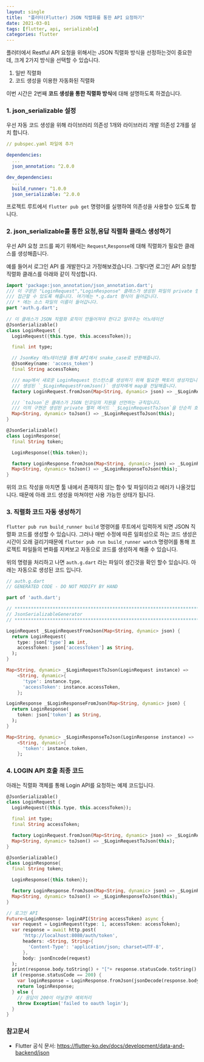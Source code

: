 ```yaml
---
layout: single
title:  "플러터(Flutter) JSON 직렬화를 통한 API 요청하기"
date: 2021-03-01
tags: [flutter, api, serializable]
categories: flutter
---
```


플러터에서 Restful API 요청을 위해서는 JSON 직렬화 방식을 선정하는것이 중요한데, 크게 2가지 방식을 선택할 수 있습니다.

1. 일반 직렬화
2. 코드 생성을 이용한 자동화된 직렬화

이번 시간은 2번째 **코드 생성을 통한 직렬화 방식**에 대해 설명하도록 하겠습니다.

### 1. json_serializable 설정

우선 자동 코드 생성을 위해 라이브러리 의존성 1개와 라이브러리 개발 의존성 2개를 설치 합니다.

```yaml
// pubspec.yaml 파일에 추가

dependencies:
  ...
  json_annotation: ^2.0.0

dev_dependencies:
  ...
  build_runner: ^1.0.0
  json_serializable: ^2.0.0
```
프로젝트 루트에서 `flutter pub get` 명령어를 실행하여 의존성을 사용할수 있도록 합니다.

### 2. json_serializable를 통한 요청,응답 직렬화 클래스 생성하기

우선 API 요청 코드를 짜기 위해서는 `Request`,`Response`에 대해 직렬화가 필요한 클래스를 생성해줍니다.

예를 들어서 로그인 API 를 개발한다고 가정해보겠습니다. 그렇다면 로그인 API 요청할 직렬화 클래스를 아래와 같이 작성합니다.

```dart
import 'package:json_annotation/json_annotation.dart';
/// 이 구문은 "LoginRequest","LoginResponse" 클래스가 생성된 파일의 private 멤버들을
/// 접근할 수 있도록 해줍니다. 여기에는 *.g.dart 형식이 들어갑니다.
/// * 에는 소스 파일의 이름이 들어갑니다.
part 'auth.g.dart';
        
// 이 클래스가 JSON 직렬화 로직이 만들어져야 한다고 알려주는 어노테이션
@JsonSerializable()
class LoginRequest {
  LoginRequest({this.type, this.accessToken});

  final int type;

  // JsonKey 애노테이션을 통해 API에서 snake_case로 반환해줍니다.
  @JsonKey(name: 'access_token')
  final String accessToken;

  /// map에서 새로운 LoginRequest 인스턴스를 생성하기 위해 필요한 팩토리 생성자입니다.
  /// 생성된 `_$LoginRequestFromJson()` 생성자에게 map을 전달해줍니다.
  factory LoginRequest.fromJson(Map<String, dynamic> json) => _$LoginRequestFromJson(json);

  /// `toJson`은 클래스가 JSON 인코딩의 지원을 선언하는 규칙입니다.
  /// 이의 구현은 생성된 private 헬퍼 메서드 `_$LoginRequestToJson`을 단순히 호출합니다.
  Map<String, dynamic> toJson() => _$LoginRequestToJson(this);
}

@JsonSerializable()
class LoginResponse{
  final String token;

  LoginResponse({this.token});

  factory LoginResponse.fromJson(Map<String, dynamic> json) => _$LoginResponseFromJson(json);
  Map<String, dynamic> toJson() => _$LoginResponseToJson(this);
}

```

위의 코드 작성을 마치면 툴 내에서 존재하지 않는 함수 및 파일이라고 에러가 나올것입니다. 때문에 아래 코드 생성을 마쳐야만 사용 가능한 상태가 됩니다.

### 3. 직렬화 코드 자동 생성하기

`flutter pub run build_runner build` 명령어를 루트에서 입력하게 되면 JSON 직렬화 코드를 생성할 수 있습니다. 그러나 매번 수정에 따른 일회성으로 하는 코드 생성은 시간이 오래 걸리기때문에 
`flutter pub run build_runner watch` 명령어를 통해 프로젝트 파일들의 변화를 지켜보고 자동으로 코드를 생성하게 해줄 수 있습니다.

위의 명령을 처리하고 나면 `auth.g.dart` 라는 파일이 생긴것을 확인 할수 있습니다. 아래는 자동으로 생성된 코드 입니다.

```dart
// auth.g.dart 
// GENERATED CODE - DO NOT MODIFY BY HAND

part of 'auth.dart';

// **************************************************************************
// JsonSerializableGenerator
// **************************************************************************

LoginRequest _$LoginRequestFromJson(Map<String, dynamic> json) {
  return LoginRequest(
    type: json['type'] as int,
    accessToken: json['accessToken'] as String,
  );
}

Map<String, dynamic> _$LoginRequestToJson(LoginRequest instance) =>
    <String, dynamic>{
      'type': instance.type,
      'accessToken': instance.accessToken,
    };

LoginResponse _$LoginResponseFromJson(Map<String, dynamic> json) {
  return LoginResponse(
    token: json['token'] as String,
  );
}

Map<String, dynamic> _$LoginResponseToJson(LoginResponse instance) =>
    <String, dynamic>{
      'token': instance.token,
    };

```

### 4. LOGIN API 호출 최종 코드 

아래는 직렬화 객체를 통해 Login API를 요청하는 예제 코드입니다. 

```dart
@JsonSerializable()
class LoginRequest {
  LoginRequest({this.type, this.accessToken});

  final int type;
  final String accessToken;

  factory LoginRequest.fromJson(Map<String, dynamic> json) => _$LoginRequestFromJson(json);
  Map<String, dynamic> toJson() => _$LoginRequestToJson(this);
}

@JsonSerializable()
class LoginResponse{
  final String token;

  LoginResponse({this.token});

  factory LoginResponse.fromJson(Map<String, dynamic> json) => _$LoginResponseFromJson(json);
  Map<String, dynamic> toJson() => _$LoginResponseToJson(this);
}

// 로그인 API
Future<LoginResponse> loginAPI(String accessToken) async {
  var request = LoginRequest(type: 1, accessToken: accessToken);
  var response = await http.post(
      'http://localhost:8080/auth/token',
      headers: <String, String>{
        'Content-Type': 'application/json; charset=UTF-8',
      },
      body: jsonEncode(request)
  );
  print(response.body.toString() + "["+ response.statusCode.toString() +"]");
  if (response.statusCode == 200) {
    var loginResponse = LoginResponse.fromJson(jsonDecode(response.body));
    return loginResponse;
  } else {
    // 응답이 200이 아닐경우 예외처리
    throw Exception('failed to oauth login');
  }
}
```

### 참고문서
- Flutter 공식 문서: <https://flutter-ko.dev/docs/development/data-and-backend/json>

